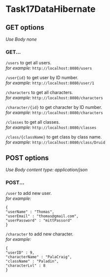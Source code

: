 # Task17DataHibernate

## GET options
*Use Body none*

### GET...    
`/users` to get all users.    
*for example:* `http://localhost:8080/users`

`/user{id}` to get user by ID number.    
*for example:* `http://localhost:8080/user/1`

`/characters` to get all characters.    
*for example:* `http://localhost:8080/characters`

`/character/{id}` to get character by ID number.    
*for example:* `http://localhost:8080/characters`

`/classes` to get all classes.    
*for example:* `http://localhost:8080/classes`

`/class/{className}` to get class by class name.    
*for example:* `http://localhost:8080/class/Druid`


## POST options
*Use Body content type: application/json*

### POST...
`/user` to add new user.    
*for example:*    
```
{
"userName" : "Thomas",
"userEmail" : "thomas@gmail.com",
"userPassword" : "mittPassord"
}
```

`/character` to add new character.    
*for example:*     
```
{
"userID" : 9,
"characterName" : "PalaCraig",
"className" : "Paladin",
"characterLvl" : 8
}
```
